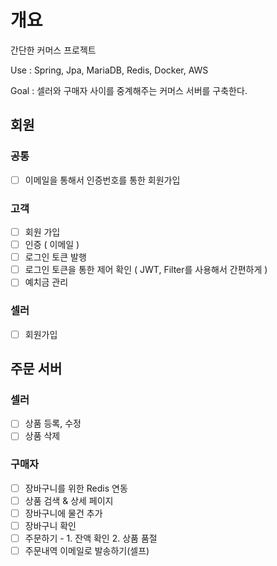 # 개요
간단한 커머스 프로젝트

Use : Spring, Jpa, MariaDB, Redis, Docker, AWS

Goal : 셀러와 구매자 사이를 중계해주는 커머스 서버를 구축한다.

## 회원
### 공통
- [ ] 이메일을 통해서 인증번호를 통한 회원가입

### 고객
- [ ] 회원 가입
- [ ] 인증 ( 이메일 )
- [ ] 로그인 토큰 발행
- [ ] 로그인 토큰을 통한 제어 확인 ( JWT, Filter를 사용해서 간편하게 )
- [ ] 예치금 관리

### 셀러
 - [ ] 회원가입

## 주문 서버

### 셀러
- [ ] 상품 등록, 수정
- [ ] 상품 삭제

### 구매자
- [ ] 장바구니를 위한 Redis 연동
- [ ] 상품 검색 & 상세 페이지
- [ ] 장바구니에 물건 추가
- [ ] 장바구니 확인
- [ ] 주문하기 - 1. 잔액 확인 2. 상품 품절 
- [ ] 주문내역 이메일로 발송하기(셀프)

